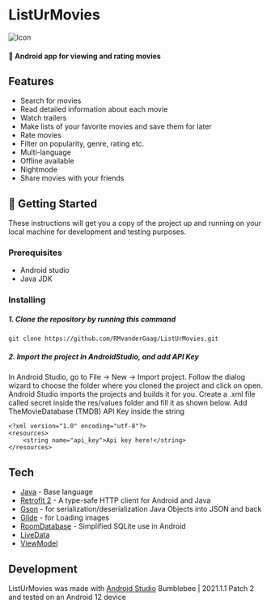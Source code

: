 # ListUrMovies
![Icon](https://i.imgur.com/aQSzvxm.png)
#### 📱 Android app for viewing and rating movies

## Features

- Search for movies
- Read detailed information about each movie
- Watch trailers
- Make lists of your favorite movies and save them for later
- Rate movies
- Filter on popularity, genre, rating etc.
- Multi-language
- Offline available
- Nightmode
- Share movies with your friends

## 🚀 Getting Started
These instructions will get you a copy of the project up and running on your local machine for development and testing purposes.

### Prerequisites
- Android studio
- Java JDK

### Installing
##### 1. Clone the repository by running this command
```
git clone https://github.com/RMvanderGaag/ListUrMovies.git
```

##### 2. Import the project in AndroidStudio, and add API Key
In Android Studio, go to File -> New -> Import project.
Follow the dialog wizard to choose the folder where you cloned the project and click on open.
Android Studio imports the projects and builds it for you.
Create a .xml file called secret inside the res/values folder and fill it as shown below.
Add TheMovieDatabase (TMDB) API Key inside the string

```
<?xml version="1.0" encoding="utf-8"?>
<resources>
    <string name="api_key">Api key here!</string>
</resources>
```

## Tech

- [Java] - Base language
- [Retrofit 2] - A type-safe HTTP client for Android and Java
- [Gson] - for serialization/deserialization Java Objects into JSON and back
- [Glide] - for Loading images
- [RoomDatabase] - Simplified SQLite use in Android
- [LiveData]
- [ViewModel]

## Development

ListUrMovies was made with [Android Studio] Bumblebee | 2021.1.1 Patch 2 and tested on an Android 12 device

[//]: # (These are reference links used in the body of this note and get stripped out when the markdown processor does its job, http://stackoverflow.com/questions/4823468/store-comments-in-markdown-syntax)

   [git-repo-url]: <https://github.com/RMvanderGaag/ListUrMovies/>
   [Java]: <https://www.java.com/en>
   [Retrofit 2]: <https://square.github.io/retrofit/>
   [Gson]: <https://github.com/google/gson>
   [RoomDatabase]: <https://developer.android.com/training/data-storage/room>
   [Glide]: https://github.com/bumptech/glide
   [LiveData]: <https://developer.android.com/topic/libraries/architecture/livedata>
   [ViewModel]: https://developer.android.com/topic/libraries/architecture/viewmodel
   [Android Studio]: <https://developer.android.com/studio>
